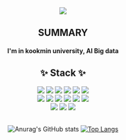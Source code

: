 <div align="center">

<img src="https://capsule-render.vercel.app/api?type=cylinder&color=87CEFA&text=HELLO"/>

</div>

<div align="center">

## SUMMARY

#### I'm in kookmin university, AI Big data

<div align="center">




<div align="center">

## ✨ Stack ✨

<div>
<img src="https://img.shields.io/badge/python-3670A0?style=flat-square&logo=python&logoColor=white"/>
<img src="https://img.shields.io/badge/java-%23ED8B00.svg?style=flat-square&logo=openjdk&logoColor=white">
<img src="https://img.shields.io/badge/Yaml-%23ffffff.svg?style=flat-square&logo=Yaml&logoColor=151515"/>
<img src="https://img.shields.io/badge/numpy-%23013243.svg?style=flat-square&logo=numpy&logoColor=white"/>
<img src="https://img.shields.io/badge/Oracle-F80000?style=flat-square&logo=oracle&logoColor=white"/>
<img src="https://img.shields.io/badge/pandas-%23150458.svg?style=flat-square&logo=pandas&logoColor=white"/><br/>
<img src="https://img.shields.io/badge/PyTorch-%23EE4C2C.svg?style=flat-square&logo=PyTorch&logoColor=white"/>
<img src="https://img.shields.io/badge/scikit--learn-%23F7931E.svg?style=flat-square&logo=scikit-learn&logoColor=white"/>
<img src="https://img.shields.io/badge/mysql-4479A1.svg?style=flat-square&logo=mysql&logoColor=white"/>
<img src="https://img.shields.io/badge/Matplotlib-%23ffffff.svg?style=flat-square&logo=Matplotlib&logoColor=black"/>
<img src="https://img.shields.io/badge/github-%23121011.svg?style=flat-square&logo=github&logoColor=white"/>
<img src="https://img.shields.io/badge/git-%23F05033.svg?style=flat-square&logo=git&logoColor=white"/><br/>
<img src="https://img.shields.io/badge/Visual%20Studio%20Code-0078d7.svg?style=flat-square&logo=visual-studio-code&logoColor=white"/>
<img src="https://img.shields.io/badge/jupyter-%23FA0F00.svg?style=flat-square&logo=jupyter&logoColor=white"/>
<img src="https://img.shields.io/badge/docker-%230db7ed.svg?style=flat-square&logo=docker&logoColor=white"> 

</div>


<br />


![Anurag's GitHub stats](https://github-readme-stats.vercel.app/api?username=youn-sun&hide=contribs,prs&show_icons=true&theme=dracula)
[![Top Langs](https://github-readme-stats.vercel.app/api/top-langs/?username=youn-sun&layout=compact)](https://github.com/leemember/github-readme-stats)

</div>
